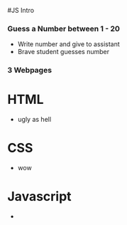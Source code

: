 #JS Intro
### Guess a Number between 1 - 20
- Write number and give to assistant
- Brave student guesses number

### 3 Webpages
# HTML
- ugly as hell

# CSS
- wow

# Javascript
- 